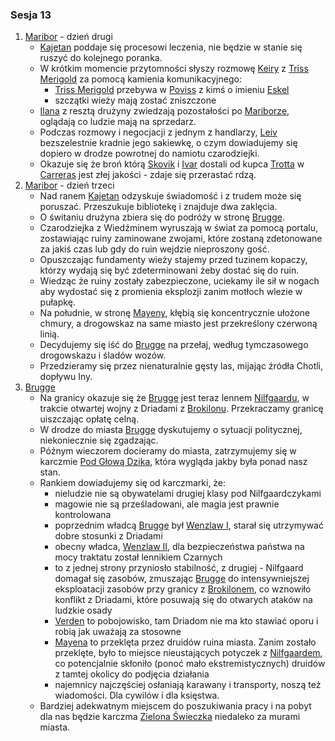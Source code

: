 ### Sesja 13
1. [Maribor](#l_maribor) - dzień drugi
	* [Kajetan](#g_kajetan) poddaje się procesowi leczenia, nie będzie w stanie się ruszyć do kolejnego poranka.
	* W krótkim momencie przytomności słyszy rozmowę [Keiry](#p_keira_metz) z [Triss Merigold](#p_triss_merigold) za pomocą kamienia komunikacyjnego:
		* [Triss Merigold](#p_triss_merigold) przebywa w [Poviss](#l_poviss) z kimś o imieniu [Eskel](#p_eskel)
		* szczątki wieży mają zostać zniszczone
	* [Ilana](#g_ilana) z resztą drużyny zwiedzają pozostałości po [Mariborze](#l_maribor), oglądają co ludzie mają na sprzedarz.
	* Podczas rozmowy i negocjacji z jednym z handlarzy, [Leiv](#p_leiv) bezszelestnie kradnie jego sakiewkę, o czym dowiadujemy się dopiero w drodze powrotnej do namiotu czarodziejki.
	* Okazuje się że broń którą [Skovik](#p_skovik) i [Ivar](#p_ivar) dostali od kupca [Trotta](#p_trott) w [Carreras](#l_carreras) jest złej jakości - zdaje się przerastać rdzą.
2. [Maribor](#l_maribor) - dzień trzeci
	* Nad ranem [Kajetan](#g_kajetan) odzyskuje świadomość i z trudem może się poruszać. Przeszukuje bibliotekę i znajduje dwa zaklęcia.
	* O świtaniu drużyna zbiera się do podróży w stronę [Brugge](#l_brugge).
	* Czarodziejka z Wiedźminem wyruszają w świat za pomocą portalu, zostawiając ruiny zaminowane zwojami, które zostaną zdetonowane za jakiś czas lub gdy do ruin wejdzie nieproszony gość.
	* Opuszczając fundamenty wieży stajemy przed tuzinem kopaczy, którzy wydają się być zdeterminowani żeby dostać się do ruin.
	* Wiedząc że ruiny zostały zabezpieczone, uciekamy ile sił w nogach aby wydostać się z promienia eksplozji zanim motłoch wlezie w pułapkę.
	* Na południe, w stronę [Mayeny](#l_mayena), kłębią się koncentrycznie ułożone chmury, a drogowskaz na same miasto jest przekreślony czerwoną linią.
	* Decydujemy się iść do [Brugge](#l_brugge) na przełaj, według tymczasowego drogowskazu i śladów wozów.
	* Przedzieramy się przez nienaturalnie gęsty las, mijając źródła Chotli, dopływu Iny.
3. [Brugge](#l_brugge)
	* Na granicy okazuje się że [Brugge](#l_brugge) jest teraz lennem [Nilfgaardu](#l_nilfgaard), w trakcie otwartej wojny z Driadami z [Brokilonu](#l_brokilon). Przekraczamy granicę uiszczając opłatę celną.
	* W drodze do miasta [Brugge](#l_m_brugge) dyskutujemy o sytuacji politycznej, niekoniecznie się zgadzając.
	* Późnym wieczorem docieramy do miasta, zatrzymujemy się w karczmie [Pod Głową Dzika](#l_glowa_dzika), która wygląda jakby była ponad nasz stan.
	* Rankiem dowiadujemy się od karczmarki, że:
		* nieludzie nie są obywatelami drugiej klasy pod Nilfgaardczykami
		* magowie nie są prześladowani, ale magia jest prawnie kontrolowana
		* poprzednim władcą [Brugge](#l_brugge) był [Wenzlaw I](#p_krol_wenzlaw_i), starał się utrzymywać dobre stosunki z Driadami
		* obecny władca, [Wenzlaw II](#p_krol_wenzlaw_ii), dla bezpieczeństwa państwa na mocy traktatu został lennikiem Czarnych
		* to z jednej strony przyniosło stabilność, z drugiej - Nilfgaard domagał się zasobów, zmuszając [Brugge](#l_brugge) do intensywniejszej eksploatacji zasobów przy granicy z [Brokilonem](#l_brokilon), co wznowiło konflikt z Driadami, które posuwają się do otwarych ataków na ludzkie osady
		* [Verden](#l_verden) to pobojowisko, tam Driadom nie ma kto stawiać oporu i robią jak uważają za stosowne
		* [Mayena](#l_mayena) to przeklęta przez druidów ruina miasta. Zanim zostało przeklęte, było to miejsce nieustających potyczek z [Nilfgaardem](#l_nilfgaard), co potencjalnie skłoniło (ponoć mało ekstremistycznych) druidów z tamtej okolicy do podjęcia działania
		* najemnicy najczęściej osłaniają karawany i transporty, noszą też wiadomości. Dla cywilów i dla księstwa.
	* Bardziej adekwatnym miejscem do poszukiwania pracy i na pobyt dla nas będzie karczma [Zielona Świeczka](#l_zielona_swieczka) niedaleko za murami miasta.